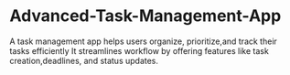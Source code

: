 # Advanced-Task-Management-App
A task management app helps users organize, prioritize,and track their tasks efficiently It streamlines workflow by offering features like task creation,deadlines, and status updates.
